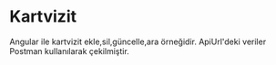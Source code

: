 # Kartvizit
Angular ile kartvizit ekle,sil,güncelle,ara örneğidir.
ApiUrl'deki veriler Postman kullanılarak çekilmiştir.
